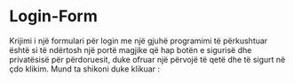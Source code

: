 # Login-Form
Krijimi i një formulari për login me një gjuhë programimi të përkushtuar është si të ndërtosh një portë magjike që hap botën e sigurisë dhe privatësisë për përdoruesit, duke ofruar një përvojë të qetë dhe të sigurt në çdo klikim.
Mund ta shikoni duke klikuar  : 
